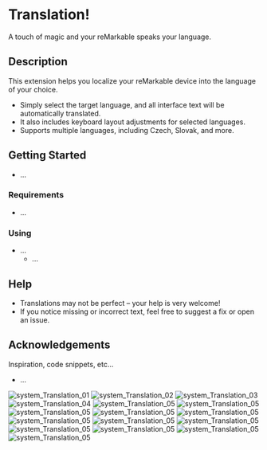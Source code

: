 # Translation!
A touch of magic and your reMarkable speaks your language.



## Description
This extension helps you localize your reMarkable device into the language of your choice.
* Simply select the target language, and all interface text will be automatically translated.
* It also includes keyboard layout adjustments for selected languages.
* Supports multiple languages, including Czech, Slovak, and more.


## Getting Started
* ...


### Requirements
* ...


### Using
* ...
  - ...



## Help
* Translations may not be perfect – your help is very welcome!
* If you notice missing or incorrect text, feel free to suggest a fix or open an issue.



## Acknowledgements
Inspiration, code snippets, etc...
* ...



![system_Translation_01](https://github.com/PepikVaio/reMarkable_Xovi_Extensions/blob/main/system_Translation/.pictures/system_Translation_01.png?raw=true)
![system_Translation_02](https://github.com/PepikVaio/reMarkable_Xovi_Extensions/blob/main/system_Translation/.pictures/system_Translation_02.png?raw=true)
![system_Translation_03](https://github.com/PepikVaio/reMarkable_Xovi_Extensions/blob/main/system_Translation/.pictures/system_Translation_03.png?raw=true)
![system_Translation_04](https://github.com/PepikVaio/reMarkable_Xovi_Extensions/blob/main/system_Translation/.pictures/system_Translation_04.png?raw=true)
![system_Translation_05](https://github.com/PepikVaio/reMarkable_Xovi_Extensions/blob/main/system_Translation/.pictures/system_Translation_05.png?raw=true)
![system_Translation_05](https://github.com/PepikVaio/reMarkable_Xovi_Extensions/blob/main/system_Translation/.pictures/system_Translation_06.png?raw=true)
![system_Translation_05](https://github.com/PepikVaio/reMarkable_Xovi_Extensions/blob/main/system_Translation/.pictures/system_Translation_07.png?raw=true)
![system_Translation_05](https://github.com/PepikVaio/reMarkable_Xovi_Extensions/blob/main/system_Translation/.pictures/system_Translation_08.png?raw=true)
![system_Translation_05](https://github.com/PepikVaio/reMarkable_Xovi_Extensions/blob/main/system_Translation/.pictures/system_Translation_09.png?raw=true)
![system_Translation_05](https://github.com/PepikVaio/reMarkable_Xovi_Extensions/blob/main/system_Translation/.pictures/system_Translation_10.png?raw=true)
![system_Translation_05](https://github.com/PepikVaio/reMarkable_Xovi_Extensions/blob/main/system_Translation/.pictures/system_Translation_11.png?raw=true)
![system_Translation_05](https://github.com/PepikVaio/reMarkable_Xovi_Extensions/blob/main/system_Translation/.pictures/system_Translation_12.png?raw=true)
![system_Translation_05](https://github.com/PepikVaio/reMarkable_Xovi_Extensions/blob/main/system_Translation/.pictures/system_Translation_13.png?raw=true)
![system_Translation_05](https://github.com/PepikVaio/reMarkable_Xovi_Extensions/blob/main/system_Translation/.pictures/system_Translation_14.png?raw=true)
![system_Translation_05](https://github.com/PepikVaio/reMarkable_Xovi_Extensions/blob/main/system_Translation/.pictures/system_Translation_15.png?raw=true)
![system_Translation_05](https://github.com/PepikVaio/reMarkable_Xovi_Extensions/blob/main/system_Translation/.pictures/system_Translation_16.png?raw=true)
